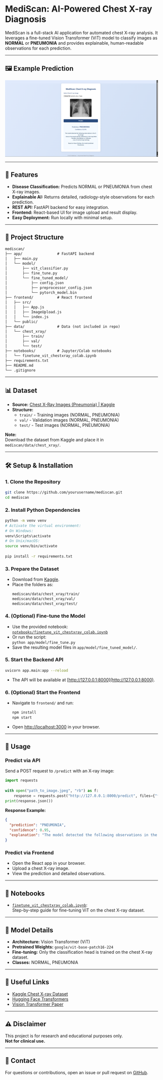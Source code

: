 # MediScan: AI-Powered Chest X-ray Diagnosis

MediScan is a full-stack AI application for automated chest X-ray analysis. It leverages a fine-tuned Vision Transformer (ViT) model to classify images as **NORMAL** or **PNEUMONIA** and provides explainable, human-readable observations for each prediction.

---

## 🖼️ Example Prediction

![MediScan Prediction Example](https://github.com/tejuiceB/medintuit/raw/main/frontend/screenshots/image.png)

---

## 🚀 Features

- **Disease Classification:** Predicts NORMAL or PNEUMONIA from chest X-ray images.
- **Explainable AI:** Returns detailed, radiology-style observations for each prediction.
- **REST API:** FastAPI backend for easy integration.
- **Frontend:** React-based UI for image upload and result display.
- **Easy Deployment:** Run locally with minimal setup.

---

## 📂 Project Structure

```
mediscan/
├── app/                # FastAPI backend
│   ├── main.py
│   └── model/
│       ├── vit_classifier.py
│       ├── fine_tune.py
│       └── fine_tuned_model/
│           ├── config.json
│           ├── preprocessor_config.json
│           └── pytorch_model.bin
├── frontend/           # React frontend
│   ├── src/
│   │   ├── App.js
│   │   ├── ImageUpload.js
│   │   └── index.js
│   └── public/
├── data/               # Data (not included in repo)
│   └── chest_xray/
│       ├── train/
│       ├── val/
│       └── test/
├── notebooks/          # Jupyter/Colab notebooks
│   └── finetune_vit_chestxray_colab.ipynb
├── requirements.txt
├── README.md
└── .gitignore
```

---

## 📊 Dataset

- **Source:** [Chest X-Ray Images (Pneumonia) | Kaggle](https://www.kaggle.com/datasets/paultimothymooney/chest-xray-pneumonia)
- **Structure:**
  - `train/` - Training images (NORMAL, PNEUMONIA)
  - `val/` - Validation images (NORMAL, PNEUMONIA)
  - `test/` - Test images (NORMAL, PNEUMONIA)

**Note:**  
Download the dataset from Kaggle and place it in `mediscan/data/chest_xray/`.

---

## 🛠️ Setup & Installation

### 1. Clone the Repository

```bash
git clone https://github.com/yourusername/mediscan.git
cd mediscan
```

### 2. Install Python Dependencies

```bash
python -m venv venv
# Activate the virtual environment:
# On Windows:
venv\Scripts\activate
# On Unix/macOS:
source venv/bin/activate

pip install -r requirements.txt
```

### 3. Prepare the Dataset

- Download from [Kaggle](https://www.kaggle.com/datasets/paultimothymooney/chest-xray-pneumonia).
- Place the folders as:
  ```
  mediscan/data/chest_xray/train/
  mediscan/data/chest_xray/val/
  mediscan/data/chest_xray/test/
  ```

### 4. (Optional) Fine-tune the Model

- Use the provided notebook:  
  [`notebooks/finetune_vit_chestxray_colab.ipynb`](../notebooks/finetune_vit_chestxray_colab.ipynb)
- Or run the script:  
  `python app/model/fine_tune.py`
- Save the resulting model files in `app/model/fine_tuned_model/`.

### 5. Start the Backend API

```bash
uvicorn app.main:app --reload
```
- The API will be available at [http://127.0.0.1:8000](http://127.0.0.1:8000).

### 6. (Optional) Start the Frontend

- Navigate to `frontend/` and run:
  ```bash
  npm install
  npm start
  ```
- Open [http://localhost:3000](http://localhost:3000) in your browser.

---

## 🧪 Usage

### Predict via API

Send a POST request to `/predict` with an X-ray image:

```python
import requests

with open("path_to_image.jpeg", "rb") as f:
    response = requests.post("http://127.0.0.1:8000/predict", files={"file": f})
print(response.json())
```

**Response Example:**
```json
{
  "prediction": "PNEUMONIA",
  "confidence": 0.95,
  "explanation": "The model detected the following observations in the X-ray image: ..."
}
```

### Predict via Frontend

- Open the React app in your browser.
- Upload a chest X-ray image.
- View the prediction and detailed observations.

---

## 📒 Notebooks

- [`finetune_vit_chestxray_colab.ipynb`](../notebooks/finetune_vit_chestxray_colab.ipynb):  
  Step-by-step guide for fine-tuning ViT on the chest X-ray dataset.

---

## 📝 Model Details

- **Architecture:** Vision Transformer (ViT)
- **Pretrained Weights:** `google/vit-base-patch16-224`
- **Fine-tuning:** Only the classification head is trained on the chest X-ray dataset.
- **Classes:** NORMAL, PNEUMONIA

---

## 🔗 Useful Links

- [Kaggle Chest X-ray Dataset](https://www.kaggle.com/datasets/paultimothymooney/chest-xray-pneumonia)
- [Hugging Face Transformers](https://huggingface.co/docs/transformers/index)
- [Vision Transformer Paper](https://arxiv.org/abs/2010.11929)

---

## ⚠️ Disclaimer

This project is for research and educational purposes only.  
**Not for clinical use.**

---

## 📧 Contact

For questions or contributions, open an issue or pull request on [GitHub](https://github.com/yourusername/mediscan).
